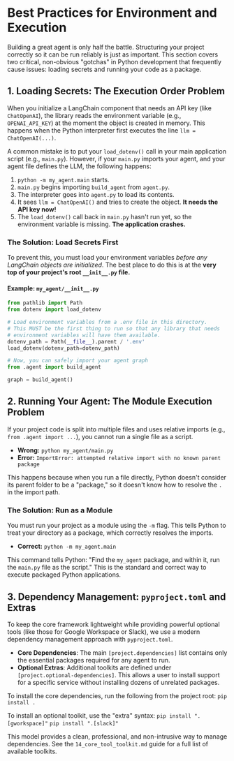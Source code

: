 # Best Practices for Environment and Execution

Building a great agent is only half the battle. Structuring your project correctly so it can be run reliably is just as important. This section covers two critical, non-obvious "gotchas" in Python development that frequently cause issues: loading secrets and running your code as a package.

## 1. Loading Secrets: The Execution Order Problem

When you initialize a LangChain component that needs an API key (like `ChatOpenAI`), the library reads the environment variable (e.g., `OPENAI_API_KEY`) at the moment the object is created in memory. This happens when the Python interpreter first executes the line `llm = ChatOpenAI(...)`.

A common mistake is to put your `load_dotenv()` call in your main application script (e.g., `main.py`). However, if your `main.py` imports your agent, and your agent file defines the LLM, the following happens:

1.  `python -m my_agent.main` starts.
2.  `main.py` begins importing `build_agent` from `agent.py`.
3.  The interpreter goes into `agent.py` to load its contents.
4.  It sees `llm = ChatOpenAI()` and tries to create the object. **It needs the API key now!**
5.  The `load_dotenv()` call back in `main.py` hasn't run yet, so the environment variable is missing. **The application crashes.**

### The Solution: Load Secrets First

To prevent this, you must load your environment variables *before any LangChain objects are initialized*. The best place to do this is at the **very top of your project's root `__init__.py` file.**

#### Example: `my_agent/__init__.py`

```python
from pathlib import Path
from dotenv import load_dotenv

# Load environment variables from a .env file in this directory.
# This MUST be the first thing to run so that any library that needs
# environment variables will have them available.
dotenv_path = Path(__file__).parent / '.env'
load_dotenv(dotenv_path=dotenv_path)

# Now, you can safely import your agent graph
from .agent import build_agent

graph = build_agent()
```

## 2. Running Your Agent: The Module Execution Problem

If your project code is split into multiple files and uses relative imports (e.g., `from .agent import ...`), you cannot run a single file as a script.

-   **Wrong:** `python my_agent/main.py`
-   **Error:** `ImportError: attempted relative import with no known parent package`

This happens because when you run a file directly, Python doesn't consider its parent folder to be a "package," so it doesn't know how to resolve the `.` in the import path.

### The Solution: Run as a Module

You must run your project as a module using the `-m` flag. This tells Python to treat your directory as a package, which correctly resolves the imports.

-   **Correct:** `python -m my_agent.main`

This command tells Python: "Find the `my_agent` package, and within it, run the `main.py` file as the script." This is the standard and correct way to execute packaged Python applications.

## 3. Dependency Management: `pyproject.toml` and Extras

To keep the core framework lightweight while providing powerful optional tools (like those for Google Workspace or Slack), we use a modern dependency management approach with `pyproject.toml`.

-   **Core Dependencies**: The main `[project.dependencies]` list contains only the essential packages required for any agent to run.
-   **Optional Extras**: Additional toolkits are defined under `[project.optional-dependencies]`. This allows a user to install support for a specific service without installing dozens of unrelated packages.

To install the core dependencies, run the following from the project root:
`pip install .`

To install an optional toolkit, use the "extra" syntax:
`pip install ".[gworkspace]"`
`pip install ".[slack]"`

This model provides a clean, professional, and non-intrusive way to manage dependencies. See the `14_core_tool_toolkit.md` guide for a full list of available toolkits. 